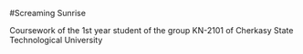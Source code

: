 #Screaming Sunrise

Coursework of the 1st year student of the group KN-2101 of Cherkasy State Technological University
